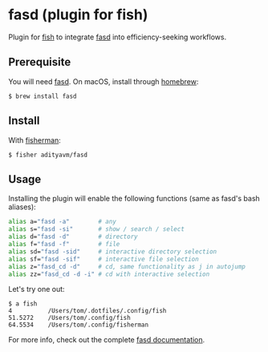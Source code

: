# fasd (plugin for fish)

Plugin for [fish] to integrate [fasd] into efficiency-seeking workflows.

## Prerequisite

You will need [fasd]. On macOS, install through [homebrew]:

```fish
$ brew install fasd
```

## Install

With [fisherman]:

```fish
$ fisher adityavm/fasd
```

## Usage

Installing the plugin will enable the following functions (same as fasd's bash aliases):

```bash
alias a="fasd -a"        # any
alias s="fasd -si"       # show / search / select
alias d="fasd -d"        # directory
alias f="fasd -f"        # file
alias sd="fasd -sid"     # interactive directory selection
alias sf="fasd -sif"     # interactive file selection
alias z="fasd_cd -d"     # cd, same functionality as j in autojump
alias zz="fasd_cd -d -i" # cd with interactive selection
```

Let's try one out:

```
$ a fish
4          /Users/tom/.dotfiles/.config/fish
51.5272    /Users/tom/.config/fish
64.5534    /Users/tom/.config/fisherman
```

For more info, check out the complete [fasd documentation][fasd].

[fish]: https://fishshell.com
[fasd]: https://github.com/clvv/fasd
[homebrew]: https://brew.sh
[fisherman]: https://github.com/fisherman/fisherman
